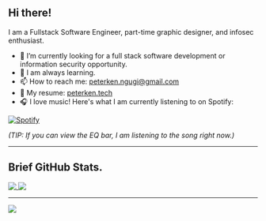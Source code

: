 ## Hi there! 

I am a Fullstack Software Engineer, part-time graphic designer, and infosec enthusiast.

- 🔭 I’m currently looking for a full stack software development or information security opportunity.
- 🌱 I am always learning.
- 📫 How to reach me: [peterken.ngugi@gmail.com](https://mailto:peterken.ngugi@gmail.com)
- :mag_right: My resume: [peterken.tech](https://peterken.tech)
- 🎧 I love music! Here's what I am currently listening to on Spotify:

[![Spotify](https://peterken-spotify.vercel.app/api/spotify)](https://open.spotify.com/user/svxu5xnbjn49tz6w5vbudiyva?si=e4b46059c7404c56)

_(TIP: If you can view the EQ bar, I am listening to the song right now.)_

<hr>

## Brief GitHub Stats.

<a href="#">
  <img align="top" src="https://github-readme-stats.vercel.app/api/top-langs/?username=peterken674&hide=less,html,css,scss&layout=compact&title_color=6cc644&border_radius=0" />
</a>

<a href="https://github.com/peterken674/github-readme-stats">
  <img align="top" src="https://github-readme-stats.vercel.app/api?username=peterken674&show_icons=true&count_private=true&hide=stars,issues&hide_title=true&icon_color=6cc644&border_radius=0" />
</a>

<hr>

![](https://komarev.com/ghpvc/?username=peterken674&label=PROFILE+VISITS&color=brightgreen&style=flat-square)










